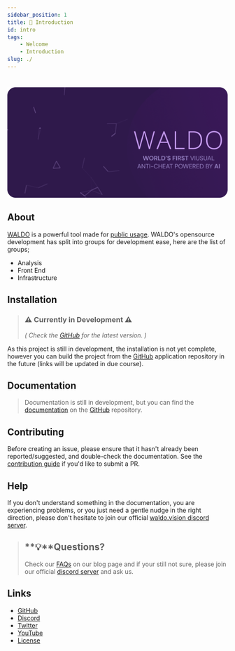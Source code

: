 ```yaml
---
sidebar_position: 1
title: 👋 Introduction 
id: intro
tags:
    - Welcome 
    - Introduction
slug: ./
---
```

#
![WALDO](/img/WALDO-banner.png)

## About
[WALDO](https://github.com/waldo-vision) is a powerful tool made for [public usage](https://www.mozilla.org/en-US/MPL/2.0/). WALDO's opensource development has split into groups for development ease, here are the list of groups;

- Analysis
- Front End
- Infrastructure

## Installation

> ### ⚠️ Currently in Development ⚠️
> *( Check the [GitHub](https://github.com/waldo-vision) for the latest version. )*

As this project is still in development, the installation is not yet complete, however you can build the project from the [GitHub](https://github.com/waldo-vision) application repository in the future (links will be updated in due course).


## Documentation 
> Documentation is still in development, but you can find the [documentation](https://github.com/waldo-vision/docs.waldo.vision) on the [GitHub](https://github.com/waldo-vision) repository.


## Contributing

Before creating an issue, please ensure that it hasn't already been reported/suggested, and double-check the documentation.
See the [contribution guide](./contributing) if you'd like to submit a PR.

## Help

If you don't understand something in the documentation, you are experiencing problems, or you just need a gentle nudge in the right direction, please don't hesitate to join our official [waldo.vision discord server](https://bit.ly/3mqDTV0).
> ## **💡**Questions?
>
> Check our [FAQs](../blog/faq) on our blog page and if your still not sure, please join our official [discord server](https://bit.ly/3mqDTV0) and ask us.

## Links

- [GitHub](https://github.com/waldo-vision)
- [Discord](bit.ly/3mqDTV0)
- [Twitter](https://twitter.com/waldo_vision)
- [YouTube](https://www.youtube.com/user/PappaZeee)
- [License](https://www.mozilla.org/en-US/MPL/2.0/)
